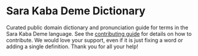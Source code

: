 
# Sara Kaba Deme Dictionary

Curated public domain dictionary and pronunciation guide for terms in the Sara Kaba Deme language. See the [contributing guide](https://github.com/drumworkteam/term/blob/make/.github/contributing.md) for details on how to contribute. We would love your support, even if it is just fixing a word or adding a single definition. Thank you for all your help!